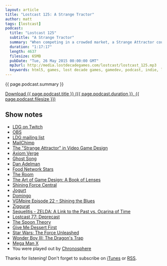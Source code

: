 ```yaml
---
layout: article
title: "Lostcast 125: A Strange Tractor"
author: matt
tags: [lostcast]
podcast:
  title: "Lostcast 125"
  subtitle: "A Strange Tractor"
  summary: "When competing in a crowded market, a Strange Attractor could help your creative work stand out."
  duration: "1:17:17"
  length: 4637
  filesize: 65MB
  pubDate: "Tue, 26 May 2015 00:00:00 GMT"
  mp3url: http://media.lostdecadegames.com/lostcast/lostcast_125.mp3
  keywords: html5, games, lost decade games, gamedev, podcast, indie, lostcast
---
```

{{ page.podcast.summary }}

<a class="download-podcast" href="{{ page.podcast.mp3url }}">
	Download {{ page.podcast.title }} ({{ page.podcast.duration }}, {{ page.podcast.filesize }})
</a>

## Show notes

* [LDG on Twitch](http://www.twitch.tv/LostDecadeGames)
* [OBS](https://obsproject.com/)
* [LDG mailing list](http://www.lostdecadegames.com/mailing-list/)
* [MailChimp](http://mailchimp.com/)
* [The "Strange Attractor" in Video Game Design](http://www.gamasutra.com/blogs/JosephKim/20150520/243320/The_quotStrange_Attractorquot_in_Video_Game_Design.php)
* [Axiom Verge](http://www.axiomverge.com/)
* [Ghost Song](http://www.ghostsonggame.com/)
* [Dan Adelman](https://twitter.com/dan_adelman)
* [Food Network Stars](http://www.foodnetwork.com/shows/food-network-star.html)
* [The Room](http://www.theroommovie.com/)
* [The Art of Game Design: A Book of Lenses](http://www.amazon.com/The-Art-Game-Design-lenses/dp/0123694965)
* [Shining Force Central](http://www.shiningforcecentral.com/)
* [Jogurt](http://shrines.rpgclassics.com/genesis/shiningforce/jogurt.shtml)
* [Domingo](http://shrines.rpgclassics.com/genesis/shiningforce/domingo.shtml)
* [VGMpire Episode 22 – Shining the Blues](http://www.vgmpire.com/2012/05/23/vgmpire-episode-22-shining-the-blues/)
* [Ziggurat](http://store.steampowered.com/app/308420/)
* [Sequelitis - ZELDA: A Link to the Past vs. Ocarina of Time](https://www.youtube.com/watch?v=XOC3vixnj_0)
* [Lostcast 77: Deprecast](http://www.lostdecadegames.com/lostcast-77/)
* [The Spoon Theory](http://www.butyoudontlooksick.com/articles/written-by-christine/the-spoon-theory/)
* [Give Me Dessert First](http://www.escapistmagazine.com/articles/view/video-games/columns/experienced-points/6632-Give-Me-Dessert-First)
* [Star Wars: The Force Unleashed](http://www.starwars.com/games-apps/star-wars-the-force-unleashed)
* [Wonder Boy III: The Dragon's Trap](http://en.wikipedia.org/wiki/Wonder_Boy_III:_The_Dragon%27s_Trap)
* [Mega Man X](http://en.wikipedia.org/wiki/Mega_Man_X_%28video_game%29)
* You were played out by [Chronosphere](https://loudr.fm/release/arcade-attack/5nptb)

Thanks for listening! Don't forget to subscribe on [iTunes](http://itunes.apple.com/us/podcast/lostcast/id481950724) or [RSS](/lostcast.xml).
